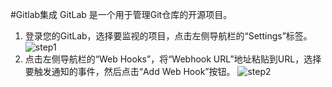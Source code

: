 #Gitlab集成
GitLab 是一个用于管理Git仓库的开源项目。

1. 登录您的GitLab，选择要监视的项目，点击左侧导航栏的“Settings”标签。
![step1](https://s3.cn-north-1.amazonaws.com.cn/grouk-public/integration/gitlab/gitlab_step1.png)
1. 点击左侧导航栏的“Web Hooks”，将“Webhook URL”地址粘贴到URL，选择要触发通知的事件，然后点击“Add Web Hook”按钮。
![step2](https://s3.cn-north-1.amazonaws.com.cn/grouk-public/integration/gitlab/gitlab_step2.png)